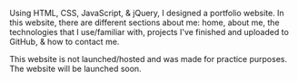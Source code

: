 Using HTML, CSS, JavaScript, & jQuery, I designed a portfolio website. In this website, there are different sections about me: home, about me, 
the technologies that I use/familiar with, projects I've finished and uploaded to GitHub, & how to contact me. 

This website is not launched/hosted and was made for practice purposes. The website will be launched soon. 
